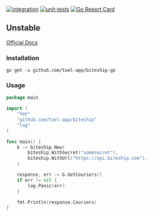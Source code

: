 [![integration](https://github.com/toel-app/biteship/actions/workflows/e2e.yml/badge.svg)](https://github.com/toel-app/biteship/actions/workflows/e2e.yml)
[![unit-tests](https://github.com/toel-app/biteship/actions/workflows/go.yml/badge.svg)](https://github.com/toel-app/biteship/actions/workflows/go.yml)
[![Go Report Card](https://goreportcard.com/badge/github.com/toel-app/biteship)](https://goreportcard.com/report/github.com/toel-app/biteship)
## Unstable

[Official Docs](https://biteship.com/en/docs/intro)

### Installation
```
go get -u github.com/toel-app/biteship-go
```

### Usage
```go
package main

import (
	"fmt"
	"github.com/toel-app/biteship"
	"log"
)

func main() {
	b := biteship.New(
		biteship.WithSecret("somesecret"),
		biteship.WithUrl("https://api.biteship.com"),
	)

	response, err := b.GetCouriers()
	if err != nil {
		log.Panic(err)
	}

	fmt.Println(response.Couriers)
}
```
